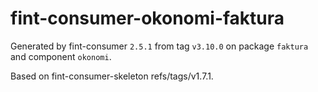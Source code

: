 # fint-consumer-okonomi-faktura

Generated by fint-consumer `2.5.1` from tag `v3.10.0` on package `faktura` and component `okonomi`.

Based on fint-consumer-skeleton refs/tags/v1.7.1.
